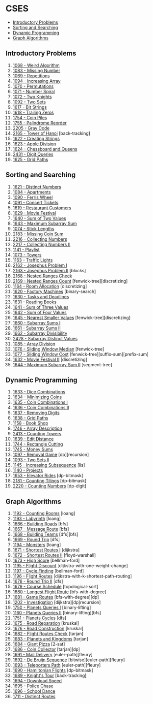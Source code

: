 # CSES

- [Introductory Problems](#Introductory-Problems)
- [Sorting and Searching](#Sorting-and-Searching)
- [Dynamic Programming](#Dynamic-Programming)
- [Graph Algorithms](#Graph-Algorithms)

## Introductory Problems

1. [1068 - Weird Algorithm](1068%20-%20Weird%20Algorithm.cpp)
1. [1083 - Missing Number](1083%20-%20Missing%20Number.cpp)
1. [1069 - Repetitions](1069%20-%20Repetitions.cpp)
1. [1094 - Increasing Array](1094%20-%20Increasing%20Array.cpp)
1. [1070 - Permutations](1070%20-%20Permutations.cpp)
1. [1071 - Number Spiral](1071%20-%20Number%20Spiral.cpp)
1. [1072 - Two Knights](1072%20-%20Two%20Knights.cpp)
1. [1092 - Two Sets](1092%20-%20Two%20Sets.cpp)
1. [1617 - Bit Strings](1617%20-%20Bit%20Strings.cpp)
1. [1618 - Trailing Zeros](1618%20-%20Trailing%20Zeros.cpp)
1. [1754 - Coin Piles](1754%20-%20Coin%20Piles.cpp)
1. [1755 - Palindrome Reorder](1755%20-%20Palindrome%20Reorder.cpp)
1. [2205 - Gray Code](2205%20-%20Gray%20Code.cpp)
1. [2165 - Tower of Hanoi](2165%20-%20Tower%20of%20Hanoi.cpp) [back-tracking]
1. [1622 - Creating Strings](1622%20-%20Creating%20Strings.cpp)
1. [1623 - Apple Division](1623%20-%20Apple%20Division.cpp)
1. [1624 - Chessboard and Queens](1624%20-%20Chessboard%20and%20Queens.cpp)
1. [2431 - Digit Queries](2431%20-%20Digit%20Queries.cpp)
1. [1625 - Grid Paths](1625%20-%20Grid%20Paths.cpp)

## Sorting and Searching
1. [1621 - Distinct Numbers](1621%20-%20Distinct%20Numbers.cpp)
1. [1084 - Apartments](1084%20-%20Apartments.cpp)
1. [1090 - Ferris Wheel](1090%20-%20Ferris%20Wheel.cpp)
1. [1091 - Concert Tickets](1091%20-%20Concert%20Tickets.cpp)
1. [1619 - Restaurant Customers](1619%20-%20Restaurant%20Customers.cpp)
1. [1629 - Movie Festival](1629%20-%20Movie%20Festival.cpp)
1. [1640 - Sum of Two Values](1640%20-%20Sum%20of%20Two%20Values.cpp)
1. [1643 - Maximum Subarray Sum](1643%20-%20Maximum%20Subarray%20Sum.cpp)
1. [1074 - Stick Lengths](1074%20-%20Stick%20Lengths.cpp)
1. [2183 - Missing Coin Sum](2183%20-%20Missing%20Coin%20Sum.cpp)
1. [2216 - Collecting Numbers](2216%20-%20Collecting%20Numbers.cpp)
1. [2217 - Collecting Numbers II](2217%20-%20Collecting%20Numbers%20II.cpp)
1. [1141 - Playlist](1141%20-%20Playlist.cpp)
1. [1073 - Towers](1073%20-%20Towers.cpp)
1. [1163 - Traffic Lights](1163%20-%20Traffic%20Lights.cpp)
1. [2162 - Josephus Problem I](2162%20-%20Josephus%20Problem%20I.cpp)
1. [2163 - Josephus Problem II](2163%20-%20Josephus%20Problem%20II.cpp) [blocks]
1. [2168 - Nested Ranges Check](2168%20-%20Nested%20Ranges%20Check.cpp)
1. [2169 - Nested Ranges Count](2169%20-%20Nested%20Ranges%20Count.cpp) [fenwick-tree][discretizing]
1. [1164 - Room Allocation](1164%20-%20Room%20Allocation.cpp) [discretizing]
1. [1620 - Factory Machines](1620%20-%20Factory%20Machines.cpp) [binary-search]
1. [1630 - Tasks and Deadlines](1630%20-%20Tasks%20and%20Deadlines.cpp)
1. [1631 - Reading Books](1631%20-%20Reading%20Books.cpp)
1. [1641 - Sum of Three Values](1641%20-%20Sum%20of%20Three%20Values.cpp)
1. [1642 - Sum of Four Values](1642%20-%20Sum%20of%20Four%20Values.cpp)
1. [1645 - Nearest Smaller Values](1645%20-%20Nearest%20Smaller%20Values.cpp) [fenwick-tree][discretizing]
1. [1660 - Subarray Sums I](1660%20-%20Subarray%20Sums%20I.cpp)
1. [1661 - Subarray Sums II](1661%20-%20Subarray%20Sums%20II.cpp)
1. [1662 - Subarray Divisibility](1662%20-%20Subarray%20Divisibility.cpp)
1. [2428 - Subarray Distinct Values](2428%20-%20Subarray%20Distinct%20Values.cpp)
1. [1085 - Array Division](1085%20-%20Array%20Division.cpp)
1. [1076 - Sliding Window Median](1076%20-%20Sliding%20Window%20Median.cpp) [fenwick-tree]
1. [1077 - Sliding Window Cost](1077%20-%20Sliding%20Window%20Cost.cpp) [fenwick-tree][suffix-sum][prefix-sum]
1. [1632 - Movie Festival II](1632%20-%20Movie%20Festival%20II.cpp) [discretizing]
1. [1644 - Maximum Subarray Sum II](1644%20-%20Maximum%20Subarray%20Sum%20II.cpp) [segment-tree]

## Dynamic Programming
1. [1633 - Dice Combinations](1633%20-%20Dice%20Combinations.cpp)
1. [1634 - Minimizing Coins](1634%20-%20Minimizing%20Coins.cpp)
1. [1635 - Coin Combinations I](1635%20-%20Coin%20Combinations%20I.cpp)
1. [1636 - Coin Combinations II](1636%20-%20Coin%20Combinations%20II.cpp)
1. [1637 - Removing Digits](1637%20-%20Removing%20Digits.cpp)
1. [1638 - Grid Paths](1638%20-%20Grid%20Paths.cpp)
1. [1158 - Book Shop](1158%20-%20Book%20Shop.cpp)
1. [1746 - Array Description](1746%20-%20Array%20Description.cpp)
1. [2413 - Counting Towers](2413%20-%20Counting%20Towers.cpp)
1. [1639 - Edit Distance](1639%20-%20Edit%20Distance.cpp)
1. [1744 - Rectangle Cutting](1744%20-%20Rectangle%20Cutting.cpp)
1. [1745 - Money Sums](1745%20-%20Money%20Sums.cpp)
1. [1097 - Removal Game](1097%20-%20Removal%20Game.cpp) [dp][recursion]
1. [1093 - Two Sets II](1093%20-%20Two%20Sets%20II.cpp)
1. [1145 - Increasing Subsequence](1145%20-%20Increasing%20Subsequence.cpp) [lis]
1. [1140 - Projects](1140%20-%20Projects.cpp)
1. [1653 - Elevator Rides](1653%20-%20Elevator%20Rides.cpp) [dp-bitmask]
1. [2181 - Counting Tilings](2181%20-%20Counting%20Tilings.cpp) [dp-bitmask]
1. [2220 - Counting Numbers](2220%20-%20Counting%20Numbers.cpp) [dp-digit]

## Graph Algorithms
1. [1192 - Counting Rooms](1192%20-%20Counting%20Rooms.cpp) [loang]
1. [1193 - Labyrinth](1193%20-%20Labyrinth.cpp) [loang]
1. [1666 - Building Roads](1666%20-%20Building%20Roads.cpp) [bfs]
1. [1667 - Message Route](1667%20-%20Message%20Route.cpp) [bfs]
1. [1668 - Building Teams](1668%20-%20Building%20Teams.cpp) [dfs][bfs]
1. [1669 - Round Trip](1669%20-%20Round%20Trip.cpp) [dfs]
1. [1194 - Monsters](1194%20-%20Monsters.cpp) [loang]
1. [1671 - Shortest Routes I](1671%20-%20Shortest%20Routes%20I.cpp) [dijkstra]
1. [1672 - Shortest Routes II](1672%20-%20Shortest%20Routes%20II.cpp) [floyd-warshall]
1. [1673 - High Score](1673%20-%20High%20Score.cpp) [bellman-ford]
1. [1195 - Flight Discount](1195%20-%20Flight%20Discount.cpp) [dijkstra-with-one-weight-change]
1. [1197 - Cycle Finding](1197%20-%20Cycle%20Finding.cpp) [bellman-ford]
1. [1196 - Flight Routes](1196%20-%20Flight%20Routes.cpp) [dijkstra-with-k-shortest-path-routing]
1. [1678 - Round Trip II](1678%20-%20Round%20Trip%20II.cpp) [dfs]
1. [1679 - Course Schedule](1679%20-%20Course%20Schedule.cpp) [topological-sort]
1. [1680 - Longest Flight Route](1680%20-%20Longest%20Flight%20Route.cpp) [bfs-with-degree]
1. [1681 - Game Routes](1681%20-%20Game%20Routes.cpp) [bfs-with-degree][dp]
1. [1202 - Investigation](1202%20-%20Investigation.cpp) [dijkstra][dp]recursion]
1. [1750 - Planets Queries I](1750%20-%20Planets%20Queries%20I.cpp) [binary-lifting]
1. [1160 - Planets Queries II](1160%20-%20Planets%20Queries%20II.cpp) [binary-lifting][bfs]
1. [1751 - Planets Cycles](1751%20-%20Planets%20Cycles.cpp) [dfs]
1. [1675 - Road Reparation](1675%20-%20Road%20Reparation.cpp) [kruskal]
1. [1676 - Road Construction](1676%20-%20Road%20Construction.cpp) [kruskal]
1. [1682 - Flight Routes Check](1682%20-%20Flight%20Routes%20Check.cpp) [tarjan]
1. [1683 - Planets and Kingdoms](1683%20-%20Planets%20and%20Kingdoms.cpp) [tarjan]
1. [1684 - Giant Pizza](1684%20-%20Giant%20Pizza.cpp) [2-sat]
1. [1686 - Coin Collector](1686%20-%20Coin%20Collector.cpp) [tarjan][dp]
1. [1691 - Mail Delivery](1691%20-%20Mail%20Delivery.cpp) [euler-path][fleury]
1. [1692 - De Bruijn Sequence](1692%20-%20De%20Bruijn%20Sequence.cpp) [bitwise][euler-path][fleury]
1. [1693 - Teleporters Path](1693%20-%20Teleporters%20Path.cpp) [euler-path][fleury]
1. [1690 - Hamiltonian Flights](1690%20-%20Hamiltonian%20Flights.cpp) [dp-bitmask]
1. [1689 - Knight's Tour](1689%20-%20Knight's%20Tour.cpp) [back-tracking]
1. [1694 - Download Speed](1694%20-%20Download%20Speed.cpp)
1. [1695 - Police Chase](1695%20-%20Police%20Chase.cpp)
1. [1696 - School Dance](1696%20-%20School%20Dance.cpp)
1. [1711 - Distinct Routes](1711%20-%20Distinct%20Routes.cpp)
